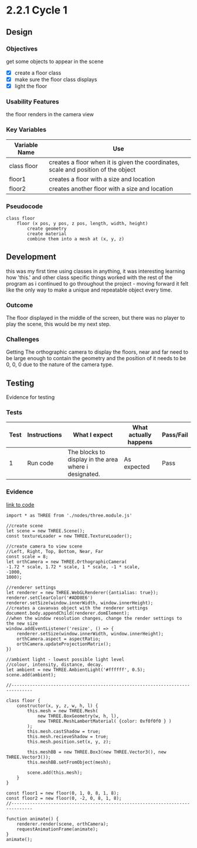 # 2.2.1 Cycle 1

## Design

### Objectives

get some objects to appear in the scene

* [x] create a floor class
* [x] make sure the floor class displays
* [x] light the floor

### Usability Features

the floor renders in the camera view

### Key Variables

| Variable Name | Use                                                                                |
| ------------- | ---------------------------------------------------------------------------------- |
| class floor   | creates a floor when it is given the coordinates, scale and position of the object |
| floor1        | creates a floor with a size and location                                           |
| floor2        | creates another floor with a size and location                                     |

### Pseudocode

```
class floor
    floor (x pos, y pos, z pos, length, width, height)
        create geometry
        create material
        combine them into a mesh at (x, y, z)      
```

## Development

this was my first time using classes in anything, it was interesting learning how 'this.' and other class specific things worked with the rest of the program as i continued to go throughout the project - moving forward it felt like the only way to make a unique and repeatable object every time.

### Outcome

The floor displayed in the middle of the screen, but there was no player to play the scene, this would be my next step.

### Challenges

Getting The orthographic camera to display the floors, near and far need to be large enough to contain the geometry and the position of it needs to be 0, 0, 0 due to the nature of the camera type.

## Testing

Evidence for testing

### Tests

| Test | Instructions | What I expect                                         | What actually happens | Pass/Fail |
| ---- | ------------ | ----------------------------------------------------- | --------------------- | --------- |
| 1    | Run code     | The blocks to display in the area where i designated. | As expected           | Pass      |

### Evidence

[link to code](https://github.com/Ca-Hay/CollisionDetection3D)

```
import * as THREE from './nodes/three.module.js'

//create scene
let scene = new THREE.Scene();
const textureLoader = new THREE.TextureLoader();

//create camera to view scene
//Left, Right, Top, Bottom, Near, Far
const scale = 8;
let orthCamera = new THREE.OrthographicCamera(
-1.72 * scale, 1.72 * scale, 1 * scale, -1 * scale,
-1000,
1000);

//renderer settings
let renderer = new THREE.WebGLRenderer({antialias: true});
renderer.setClearColor('#ADD8E6')
renderer.setSize(window.innerWidth, window.innerHeight);
//creates a cavanvas object with the renderer settings
document.body.appendChild(renderer.domElement);
//when the window resolution changes, change the render settings to the new size
window.addEventListener('resize', () => {
    renderer.setSize(window.innerWidth, window.innerHeight);
    orthCamera.aspect = aspectRatio;
    orthCamera.updateProjectionMatrix();
})

//ambient light - lowest possible light level
//colour, intensity, distance, decay.
let ambient = new THREE.AmbientLight('#ffffff', 0.5);
scene.add(ambient);

//------------------------------------------------------------------------------

class floor {
    constructor(x, y, z, w, h, l) {
        this.mesh = new THREE.Mesh(
            new THREE.BoxGeometry(w, h, l),
            new THREE.MeshLambertMaterial( {color: 0xf0f0f0 } )
        );
        this.mesh.castShadow = true;
        this.mesh.recieveShadow = true;
        this.mesh.position.set(x, y, z);

        this.meshBB = new THREE.Box3(new THREE.Vector3(), new THREE.Vector3());
        this.meshBB.setFromObject(mesh);

        scene.add(this.mesh);
    }
}

const floor1 = new floor(0, 1, 0, 8, 1, 8);
const floor2 = new floor(0, -2, 0, 8, 1, 8);
//------------------------------------------------------------------------------

function animate() {
    renderer.render(scene, orthCamera);
    requestAnimationFrame(animate);
}
animate();
```
